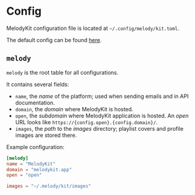 # Config

MelodyKit configuration file is located at `~/.config/melody/kit.toml`.

The default config can be found [here][config].

## `melody`

`melody` is the root table for all configurations.

It contains several fields:

- `name`, the *name* of the platform; used when sending emails and in API documentation.
- `domain`, the *domain* where MelodyKit is hosted.
- `open`, the *subdomain* where MelodyKit application is hosted.
  An *open* URL looks like `https://{config.open}.{config.domain}/`.
- `images`, the *path* to the *images* directory; playlist covers and profile images are stored there.

Example configuration:

```toml
[melody]
name = "MelodyKit"
domain = "melodykit.app"
open = "open"

images = "~/.melody/kit/images"
```

[config]: https://github.com/MelodyKit/melody.web/blob/main/melody/kit.toml
